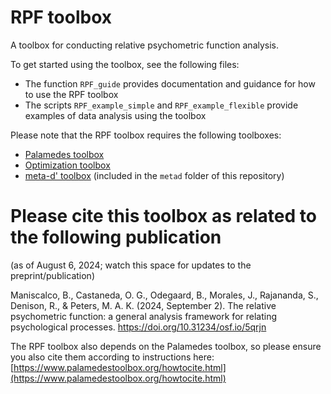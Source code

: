 # RPF toolbox

A toolbox for conducting relative psychometric function analysis.

To get started using the toolbox, see the following files:

- The function `RPF_guide` provides documentation and guidance for how to use the RPF toolbox
- The scripts `RPF_example_simple` and `RPF_example_flexible` provide examples of data analysis using the toolbox

Please note that the RPF toolbox requires the following toolboxes:

- [Palamedes toolbox](https://www.palamedestoolbox.org/)
- [Optimization toolbox](https://www.mathworks.com/products/optimization.html)
- [meta-d' toolbox](https://www.columbia.edu/~bsm2105/type2sdt/) (included in the `metad` folder of this repository)

# Please cite this toolbox as related to the following publication
(as of August 6, 2024; watch this space for updates to the preprint/publication)

Maniscalco, B., Castaneda, O. G., Odegaard, B., Morales, J., Rajananda, S., Denison, R., & Peters, M. A. K. (2024, September 2). The relative psychometric function: a general analysis framework for relating psychological processes. https://doi.org/10.31234/osf.io/5qrjn

The RPF toolbox also depends on the Palamedes toolbox, so please ensure you also cite them according to instructions here: [https://www.palamedestoolbox.org/howtocite.html](https://www.palamedestoolbox.org/howtocite.html)
